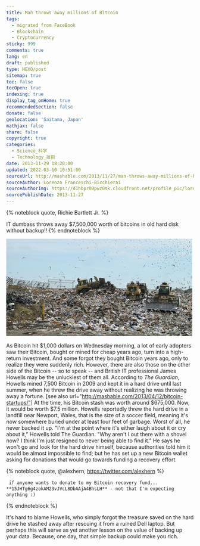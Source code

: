 ```yaml
---
title: Man throws away millions of Bitcoin
tags:
  - migrated from FaceBook
  - Blockchain
  - Cryptocurrency
sticky: 999
comments: true
lang: en
draft: published
type: HEXO/post
sitemap: true
toc: false
tocOpen: true
indexing: true
display_tag_onHome: true
recommendedSection: false
donate: false
geolocation: 'Saitama, Japan'
mathjax: false
share: false
copyright: true
categories:
  - Science_科学
  - Technology_技術
date: 2013-11-29 18:20:00
updated: 2022-03-10 10:51:00
sourceUrl: http://mashable.com/2013/11/27/man-throws-away-millions-of-bitcoin/
sourceAuthor: Lorenzo Franceschi-Bicchierai
sourceAuthorImg: https://d1hbpr09pwz0sk.cloudfront.net/profile_pic/lorenzo-franceschi-bicchierai-b7968ed4
sourcePublishDate: 2013-11-27
---
```



{% noteblock quote, Richie Bartlett Jr. %}

IT dumbass throws away $7,500,000 worth of bitcoins in old hard disk without backup!!
{% endnoteblock %}


 ![Image: Flickr, bsabarnowl](./Man-throws-away-millions-of-Bitcoin/landfill_dump.jpeg)
 
 As Bitcoin hit $1,000 dollars on Wednesday morning, a lot of early adopters saw their Bitcoin, bought or mined for cheap years ago, turn into a high-return investment. And some forgot they bought Bitcoin years ago, only to realize they were suddenly rich. However, there are also those on the other side of the Bitcoin -- so to speak -- and British IT professional James Howells may be the unluckiest of them all. According to _The Guardian_, Howells mined 7,500 Bitcoin in 2009 and kept it in a hard drive until last summer, when he threw the drive away without realizing he was throwing away a fortune. [see also url="http://mashable.com/2013/04/12/bitcoin-startups/"] At the time, his Bitcoin stash was worth around $675,000. Now, it would be worth $7.5 million. Howells reportedly threw the hard drive in a landfill near Newport, Wales, that is the size of a soccer field, meaning it's now somewhere buried under at least four feet of garbage. Worst of all, he never backed it up. "I'm at the point where it's either laugh about it or cry about it," Howells told The Guardian. "Why aren't I out there with a shovel now? I think I'm just resigned to never being able to find it." He says he won't go and look for the hard drive himself, because authorities told him it would be almost impossible to find; but he has set up a new Bitcoin wallet asking for donations that would go towards funding a recovery effort.

 {% noteblock quote, @alexhern, https://twitter.com/alexhern %}

     if anyone wants to donate to my Bitcoin recovery fund... **15JHTg6g4zokAM23vJVcL8DbAAjA4BhsLH** - not that I'm expecting anything :)

 {% endnoteblock %}
 
 It's hard to blame Howells, who simply forgot the treasure saved on the hard drive he stashed away after rescuing it from a ruined Dell laptop. But perhaps this will serve as yet another lesson on the value of backing up your data. Because, one day, that simple backup could make you rich.
